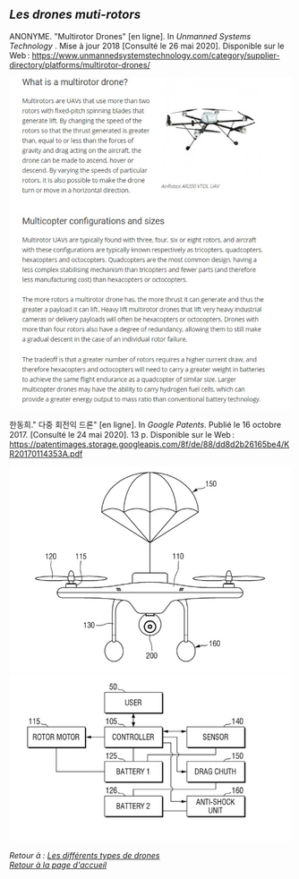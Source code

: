## <span style= "color=#8A2BE2">*Les drones muti-rotors*</span>

ANONYME. "Multirotor Drones" [en ligne]. In *Unmanned Systems Technology* . Mise à jour 2018 [Consulté le 26 mai 2020]. Disponible sur le Web : <https://www.unmannedsystemstechnology.com/category/supplier-directory/platforms/multirotor-drones/>

![scmultirortorex](images/multirotor.jpg)

한동희." 다중 회전익 드론" [en ligne]. In *Google Patents*. Publié le 16 octobre 2017. [Consulté le 24 mai 2020]. 13 p. Disponible sur le Web : <https://patentimages.storage.googleapis.com/8f/de/88/dd8d2b26165be4/KR20170114353A.pdf> 

![scmultirotors](images/schema1.jpg)
![scmultirotors](images/schema2.jpg)


*Retour à : [Les différents types de drones](cm.md)*  
[*Retour à la page d'accueil*](index.md)
